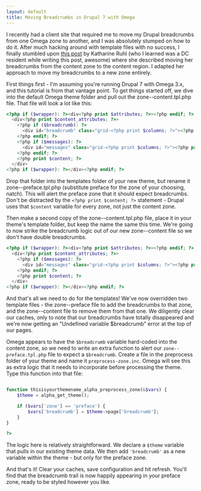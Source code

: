 ```yaml
---
layout: default
title: Moving Breadcrumbs in Drupal 7 with Omega
---
```


I recently had a client site that required me to move my Drupal breadcrumbs from one Omega zone to another, and I was absolutely stumped on how to do it. After much hacking around with template files with no success, I finally stumbled upon [this post]("http://www.webbykat.com/2012/09/moving-breadcrumbs-zone-content-region-content-omega-drupal-7") by Katharine Ruhl (who I learned was a DC resident while writing this post, awesome) where she described moving her breadcrumbs from the content zone to the content region. I adapted her approach to move my breadcrumbs to a new zone entirely. 

First things first - I'm assuming you're running Drupal 7 with Omega 3.x, and this tutorial is from that vantage point. To get things started off, we dive into the default Omega theme folder and pull out the zone--content.tpl.php file. That file will look a lot like this:

```php
<?php if ($wrapper): ?><div<?php print $attributes; ?>><?php endif; ?>  
  <div<?php print $content_attributes; ?>>    
    <?php if ($breadcrumb): ?>
      <div id="breadcrumb" class="grid-<?php print $columns; ?>"><?php print $breadcrumb; ?></div>
    <?php endif; ?>    
    <?php if ($messages): ?>
      <div id="messages" class="grid-<?php print $columns; ?>"><?php print $messages; ?></div>
    <?php endif; ?>
    <?php print $content; ?>
  </div>
<?php if ($wrapper): ?></div><?php endif; ?>
```

Drop that folder into the templates folder of your new theme, but rename it zone--preface.tpl.php (substitute preface for the zone of your choosing, natch). This will alert the preface zone that it should expect breadcrumbs. Don't be distracted by the `<?php print $content; ?>` statement - Drupal uses that `$content` variable for every zone, not just the content zone. 

Then make a second copy of the zone--content.tpl.php file, place it in your theme's template folder, but keep the name the same this time. We're going to now strike the breadcrumb logic out of our new zone--content file so we don't have double breadcrumbs. 

```php
<?php if ($wrapper): ?><div<?php print $attributes; ?>><?php endif; ?>  
  <div<?php print $content_attributes; ?>>     
    <?php if ($messages): ?>
      <div id="messages" class="grid-<?php print $columns; ?>"><?php print $messages; ?></div>
    <?php endif; ?>
    <?php print $content; ?>
  </div>
<?php if ($wrapper): ?></div><?php endif; ?>
```

And that's all we need to do for the templates! We've now overridden two template files - the zone--preface file to add the breadcrumbs to that zone, and the zone--content file to remove them from that one. We diligently clear our caches, only to note that our breadcrumbs have totally disappeared and we're now getting an "Undefined variable $breadcrumb" error at the top of our pages. 

Omega appears to have the `$breadcrumb` variable hard-coded into the content zone, so we need to write an extra function to alert our `zone--preface.tpl.php` file to expect a `$breadcrumb`. Create a file in the preprocess folder of your theme and name it `preprocess-zone.inc`. Omega will see this as extra logic that it needs to incorporate before processing the theme. Type this function into that file:

```php

function thisisyourthemename_alpha_preprocess_zone(&$vars) {
	$theme = alpha_get_theme();

	if ($vars['zone'] == 'preface') {
		$vars['breadcrumb'] = $theme->page['breadcrumb'];
	}
}

?>
```

The logic here is relatively straightforward. We declare a `$theme` variable that pulls in our existing theme data. We then add `'breadcrumb'` as a new variable within the theme - but only for the preface zone. 

And that's it! Clear your caches, save configuration and hit refresh. You'll find that the breadcrumb trail is now happily appearing in your preface zone, ready to be styled however you like. 